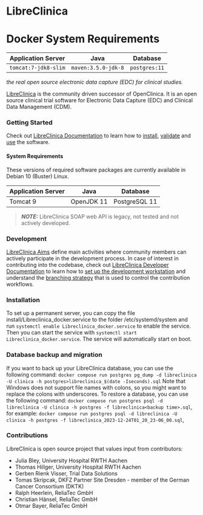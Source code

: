 LibreClinica
============

# Docker System Requirements


| Application Server | Java       | Database      | 
|--------------------|------------|---------------|
| ```tomcat:7-jdk8-slim```           | ```maven:3.5.0-jdk-8``` | ```postgres:11``` |



_the real open source electronic data capture (EDC) for clinical studies._

[LibreClinica](https://libreclinica.org) is the community driven successor of OpenClinica. It is an open source clinical trial software for Electronic Data Capture (EDC) and Clinical Data Management (CDM). 

### Getting Started

Check out [LibreClinica Documentation](https://libreclinica.org/documentation) to learn how to [install](https://libreclinica.org/documentation/install.html), [validate](https://libreclinica.org/documentation#Tests) and [use](https://libreclinica.org/documentation/manuals.html) the software.

#### System Requirements

These versions of required software packages are currently available in Debian 10 (Buster) Linux.

| Application Server | Java       | Database      | 
|--------------------|------------|---------------|
| Tomcat 9           | OpenJDK 11 | PostgreSQL 11 |

> **_NOTE:_** LibreClinica SOAP web API is legacy, not tested and not actively developed.

### Development

[LibreClinica Aims](https://libreclinica.org/goals.html) define main activities where community members can actively participate in the development process. In case of interest in contributing into the codebase, check out [LibreClinica Developer Documentation](https://libreclinica-docs.readthedocs.io) to learn how to [set up the development workstation](https://libreclinica-docs.readthedocs.io/en/latest/dev/dev-machine.html) and understand the [branching strategy](https://libreclinica-docs.readthedocs.io/en/latest/dev/developer.html) that is used to control the contribution workflows.

### Installation
To set up a permanent server, you can copy the file install/Libreclinica_docker.service to the folder /etc/systemd/system and run `systemctl enable Libreclinica_docker.service` to enable the service. Then you can start the service with `systemctl start Libreclinica_docker.service`. The service will automatically start on boot.
### Database backup and migration
If you want to back up your LibreClinica database, you can use the following command:
`docker compose run postgres pg_dump -d libreclinica -U clinica -h postgres>libreclinica_$(date -Iseconds).sql`
Note that Windows does not support file names with colons, so you might want to replace the colons with underscores.
To restore a database, you can use the following command:
`docker compose run postgres psql -d libreclinica -U clinica -h postgres -f libreclinica<backup time>.sql`,
for example:
`docker compose run postgres psql -d libreclinica -U clinica -h postgres -f libreclinica_2023-12-24T01_20_23-06_00.sql`,

### Contributions
                          
LibreClinica is open source project that values input from contributors:

* Julia Bley, University Hospital RWTH Aachen
* Thomas Hillger, University Hospital RWTH Aachen
* Gerben Rienk Visser, Trial Data Solutions
* Tomas Skripcak, DKFZ Partner Site Dresden - member of the German Cancer Consortium (DKTK)
* Ralph Heerlein, ReliaTec GmbH
* Christian Hänsel, ReliaTec GmbH
* Otmar Bayer, ReliaTec GmbH 
